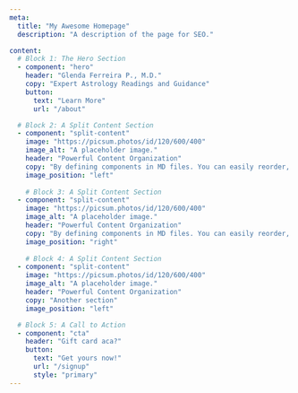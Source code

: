 ```yaml
---
meta:
  title: "My Awesome Homepage"
  description: "A description of the page for SEO."

content:
  # Block 1: The Hero Section
  - component: "hero"
    header: "Glenda Ferreira P., M.D."
    copy: "Expert Astrology Readings and Guidance"
    button:
      text: "Learn More"
      url: "/about"

  # Block 2: A Split Content Section
  - component: "split-content"
    image: "https://picsum.photos/id/120/600/400"
    image_alt: "A placeholder image."
    header: "Powerful Content Organization"
    copy: "By defining components in MD files. You can easily reorder, add, or remove sections of your page."
    image_position: "left"
  
    # Block 3: A Split Content Section
  - component: "split-content"
    image: "https://picsum.photos/id/120/600/400"
    image_alt: "A placeholder image."
    header: "Powerful Content Organization"
    copy: "By defining components in MD files. You can easily reorder, add, or remove sections of your page."
    image_position: "right"
  
    # Block 4: A Split Content Section
  - component: "split-content"
    image: "https://picsum.photos/id/120/600/400"
    image_alt: "A placeholder image."
    header: "Powerful Content Organization"
    copy: "Another section"
    image_position: "left"

  # Block 5: A Call to Action
  - component: "cta"
    header: "Gift card aca?"
    button:
      text: "Get yours now!"
      url: "/signup"
      style: "primary"
---
```


<!-- You can leave the body of the markdown file empty -->
